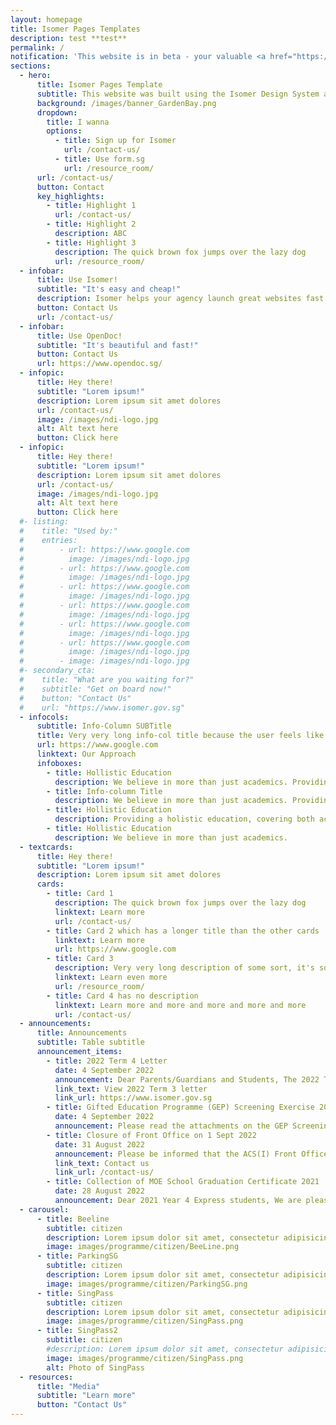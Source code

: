 ```yaml
---
layout: homepage
title: Isomer Pages Templates
description: test **test**
permalink: /
notification: 'This website is in beta - your valuable <a href="https://www.google.com">feedback</a> will help us in improving it.'
sections:
  - hero:
      title: Isomer Pages Template
      subtitle: This website was built using the Isomer Design System and Jekyll
      background: /images/banner_GardenBay.png
      dropdown:
        title: I wanna
        options:
          - title: Sign up for Isomer
            url: /contact-us/
          - title: Use form.sg
            url: /resource_room/
      url: /contact-us/
      button: Contact
      key_highlights:
        - title: Highlight 1
          url: /contact-us/
        - title: Highlight 2
          description: ABC
        - title: Highlight 3
          description: The quick brown fox jumps over the lazy dog
          url: /resource_room/
  - infobar:
      title: Use Isomer!
      subtitle: "It's easy and cheap!"
      description: Isomer helps your agency launch great websites fast and easily.
      button: Contact Us
      url: /contact-us/
  - infobar:
      title: Use OpenDoc!
      subtitle: "It's beautiful and fast!"
      button: Contact Us
      url: https://www.opendoc.sg/
  - infopic:
      title: Hey there!
      subtitle: "Lorem ipsum!"
      description: Lorem ipsum sit amet dolores
      url: /contact-us/
      image: /images/ndi-logo.jpg
      alt: Alt text here
      button: Click here
  - infopic:
      title: Hey there!
      subtitle: "Lorem ipsum!"
      description: Lorem ipsum sit amet dolores
      url: /contact-us/
      image: /images/ndi-logo.jpg
      alt: Alt text here
      button: Click here
  #- listing:
  #    title: "Used by:"
  #    entries:
  #        - url: https://www.google.com
  #          image: /images/ndi-logo.jpg
  #        - url: https://www.google.com
  #          image: /images/ndi-logo.jpg
  #        - url: https://www.google.com
  #          image: /images/ndi-logo.jpg
  #        - url: https://www.google.com
  #          image: /images/ndi-logo.jpg
  #        - url: https://www.google.com
  #          image: /images/ndi-logo.jpg
  #        - url: https://www.google.com
  #          image: /images/ndi-logo.jpg
  #        - image: /images/ndi-logo.jpg
  #- secondary_cta:
  #    title: "What are you waiting for?"
  #    subtitle: "Get on board now!"
  #    button: "Contact Us"
  #    url: "https://www.isomer.gov.sg"
  - infocols:
      subtitle: Info-Column SUBTitle
      title: Very very long info-col title because the user feels like adding a very long title and they are very verbose humans
      url: https://www.google.com
      linktext: Our Approach
      infoboxes:
        - title: Hollistic Education
          description: We believe in more than just academics. Providing a holistic education, covering both academic and non-academic areas.We believe in more than just academics. Providing a holistic education, covering both academic and non-academic areas.
        - title: Info-column Title
          description: We believe in more than just academics. Providing a holistic education, covering both academic and non-academic areas.
        - title: Hollistic Education
          description: Providing a holistic education, covering both academic and non-academic areas.
        - title: Hollistic Education
          description: We believe in more than just academics.
  - textcards:
      title: Hey there!
      subtitle: "Lorem ipsum!"
      description: Lorem ipsum sit amet dolores
      cards:
        - title: Card 1
          description: The quick brown fox jumps over the lazy dog
          linktext: Learn more
          url: /contact-us/
        - title: Card 2 which has a longer title than the other cards
          linktext: Learn more
          url: https://www.google.com
        - title: Card 3
          description: Very very long description of some sort, it's so long that this might cause the text box to overflow. What happens if the text box overflows? This card is being used to check what happens if the text box is very very long
          linktext: Learn even more
          url: /resource_room/
        - title: Card 4 has no description
          linktext: Learn more and more and more and more and more
          url: /contact-us/
  - announcements:
      title: Announcements
      subtitle: Table subtitle
      announcement_items:
        - title: 2022 Term 4 Letter
          date: 4 September 2022
          announcement: Dear Parents/Guardians and Students, The 2022 Term 3 letter is posted and available for your viewing in the school website.
          link_text: View 2022 Term 3 letter
          link_url: https://www.isomer.gov.sg
        - title: Gifted Education Programme (GEP) Screening Exercise 2022
          date: 4 September 2022
          announcement: Please read the attachments on the GEP Screening Exercise 2022 and indicate if you would like your child/ward to participate in the exercise on Wednesday, 17 August 2022.
        - title: Closure of Front Office on 1 Sept 2022
          date: 31 August 2022
          announcement: Please be informed that the ACS(I) Front Office will be closed for a school function on Thursday, 1 September 2022, from 10.30 am onwards. The Front Office will resume operations on Friday, 2 September, 7.00 am. Thank you.
          link_text: Contact us
          link_url: /contact-us/
        - title: Collection of MOE School Graduation Certificate 2021
          date: 28 August 2022
          announcement: Dear 2021 Year 4 Express students, We are pleased to inform you that your School Graduation Certificate is ready for collection. You may collect this from the Front Office on weekdays (8.30 am to 4.00 pm). Please provide a written letter of authorisation if a proxy is collecting this on your behalf.
  - carousel:
      - title: Beeline
        subtitle: citizen
        description: Lorem ipsum dolor sit amet, consectetur adipisicing elit. Amet asperiores dicta distinctio enim harum labore libero magni non tempora ullam.
        image: images/programme/citizen/BeeLine.png
      - title: ParkingSG
        subtitle: citizen
        description: Lorem ipsum dolor sit amet, consectetur adipisicing elit. Amet asperiores dicta distinctio enim harum labore libero magni non tempora ullam.
        image: images/programme/citizen/ParkingSG.png
      - title: SingPass
        subtitle: citizen
        description: Lorem ipsum dolor sit amet, consectetur adipisicing elit. Amet asperiores dicta distinctio enim harum labore libero magni non tempora ullam.
        image: images/programme/citizen/SingPass.png
      - title: SingPass2
        subtitle: citizen
        #description: Lorem ipsum dolor sit amet, consectetur adipisicing elit. Amet asperiores dicta distinctio enim harum labore libero magni non tempora ullam.
        image: images/programme/citizen/SingPass.png
        alt: Photo of SingPass
  - resources:
      title: "Media"
      subtitle: "Learn more"
      button: "Contact Us"
---
```

